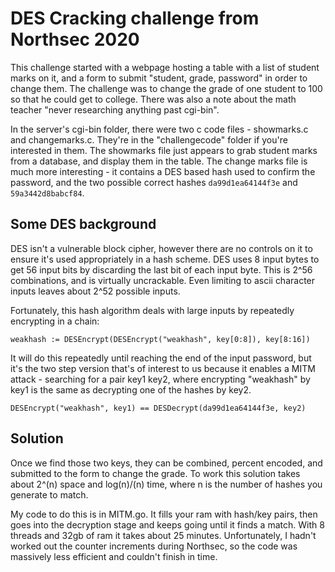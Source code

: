 # DES Cracking challenge from Northsec 2020

This challenge started with a webpage hosting a table with a list of student marks on it, and a form to submit "student, grade, password" in order to change them.  The challenge was to change the grade of one student to 100 so that he could get to college. There was also a note about the math teacher "never researching anything past cgi-bin". 

In the server's cgi-bin folder, there were two c code files - showmarks.c and changemarks.c. They're in the "challengecode" folder if you're interested in them. The showmarks file just appears to grab student marks from a database, and display them in the table. The change marks file is much more interesting - it contains a DES based hash used to confirm the password, and the two possible correct hashes ```da99d1ea64144f3e``` and ```59a3442d8babcf84```. 

## Some DES background
DES isn't a vulnerable block cipher, however there are no controls on it to ensure it's used appropriately in a hash scheme. DES uses 8 input bytes to get 56 input bits by discarding the last bit of each input byte. This is 2^56 combinations, and is virtually uncrackable. Even limiting to ascii character inputs leaves about 2^52 possible inputs. 

Fortunately, this hash algorithm deals with large inputs by repeatedly encrypting  in a chain:

```weakhash := DESEncrypt(DESEncrypt("weakhash", key[0:8]), key[8:16])``` 

It will do this repeatedly until reaching the end of the input password, but it's the two step version that's of interest to us because it enables a MITM attack - searching for a pair key1 key2, where encrypting "weakhash" by key1 is the same as decrypting one of the hashes by key2.

```DESEncrypt("weakhash", key1) == DESDecrypt(da99d1ea64144f3e, key2)```

## Solution

Once we find those two keys, they can be combined, percent encoded, and submitted to the form to change the grade. To work this solution takes about 2^(n) space and log(n)/(n) time, where n is the number of hashes you generate to match.  

My code to do this is in MITM.go. It fills your ram with hash/key pairs, then goes into the decryption stage and keeps going until it finds a match. With 8 threads and 32gb of ram it takes about 25 minutes. Unfortunately, I hadn't worked out the counter increments during Northsec, so the code was massively less efficient and couldn't finish in time.
